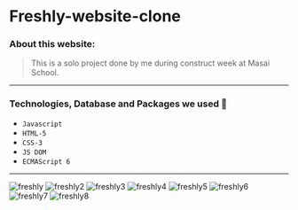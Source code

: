 # Freshly-website-clone

### About this website:

>This is a solo project done by me during construct week at Masai School.

---

### Technologies, Database and Packages we used :wrench:

- `Javascript`
- `HTML-5`
- `CSS-3`
- `JS DOM`
- `ECMAScript 6`

---

![freshly](https://imgur.com/Nwwdgt4.png)
![freshly2](https://imgur.com/NYUrJ5u.png)
![freshly3](https://imgur.com/FD2z2x8.png)
![freshly4](https://imgur.com/XkGnmOJ.png)
![freshly5](https://imgur.com/kVrAP7n.png)
![freshly6](https://imgur.com/tB1zDDD.png)
![freshly7](https://imgur.com/2OeEqAq.png)
![freshly8](https://imgur.com/qJ9nEtf.png)
